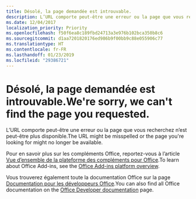```yaml
---
title: Désolé, la page demandée est introuvable.
description: L’URL comporte peut-être une erreur ou la page que vous recherchez n’est peut-être plus disponible.
ms.date: 12/04/2017
localization_priority: Priority
ms.openlocfilehash: f50f6ea8c189fbd24713a3e976b102bca350b8c6
ms.sourcegitcommit: d1aa7201820176ed986b9f00bb9c88e055906c77
ms.translationtype: HT
ms.contentlocale: fr-FR
ms.lasthandoff: 01/23/2019
ms.locfileid: "29386721"
---
```

# <a name="were-sorry-we-cant-find-the-page-you-requested"></a><span data-ttu-id="c4212-103">Désolé, la page demandée est introuvable.</span><span class="sxs-lookup"><span data-stu-id="c4212-103">We're sorry, we can't find the page you requested.</span></span>

<span data-ttu-id="c4212-104">L’URL comporte peut-être une erreur ou la page que vous recherchez n’est peut-être plus disponible.</span><span class="sxs-lookup"><span data-stu-id="c4212-104">The URL might be misspelled or the page you're looking for might no longer be available.</span></span>  

<span data-ttu-id="c4212-105">Pour en savoir plus sur les compléments Office, reportez-vous à l’article [Vue d’ensemble de la plateforme des compléments pour Office](https://docs.microsoft.com/office/dev/add-ins/overview/office-add-ins).</span><span class="sxs-lookup"><span data-stu-id="c4212-105">To learn about Office Add-ins, see the [Office Add-ins platform overview](https://docs.microsoft.com/office/dev/add-ins/overview/office-add-ins).</span></span>

<span data-ttu-id="c4212-106">Vous trouverez également toute la documentation Office sur la page [Documentation pour les développeurs Office](https://developer.microsoft.com/office/docs).</span><span class="sxs-lookup"><span data-stu-id="c4212-106">You can also find all Office documentation on the [Office Developer documentation](https://developer.microsoft.com/office/docs) page.</span></span>

